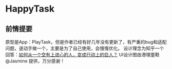 # HappyTask

## 前情提要
原型是App：PlayTask，但是作者已经有好几年没有更新了，有严重的bug和适配问题，遂动手做一个，主要是为了自己使用，会慢慢优化。
设计理念为知乎一个回答：[如何从一个空有上进心的人，变成行动上的巨人？](https://www.zhihu.com/question/33453309/answer/59504539?hb_wx_block=1)
UI设计图由港理童鞋 @Jasmine 提供，万分感谢！


